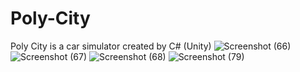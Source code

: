 # Poly-City
Poly City is a car simulator created by C# (Unity)
![Screenshot (66)](https://user-images.githubusercontent.com/59918929/113053255-21624e00-91b9-11eb-84a7-c783312dbc70.png)
![Screenshot (67)](https://user-images.githubusercontent.com/59918929/113053271-27f0c580-91b9-11eb-93ce-7e58ebca2852.png)
![Screenshot (68)](https://user-images.githubusercontent.com/59918929/113053285-2aebb600-91b9-11eb-8349-72174588be90.png)
![Screenshot (79)](https://user-images.githubusercontent.com/59918929/113053307-317a2d80-91b9-11eb-91f4-6a1b3b9a2cd5.png)
